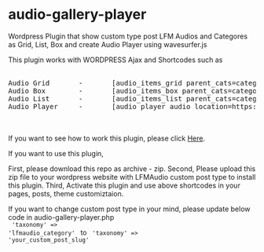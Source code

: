 # audio-gallery-player
Wordpress Plugin that show custom type post LFM Audios and Categores as Grid, List, Box and create Audio Player using wavesurfer.js

This plugin works with WORDPRESS Ajax and Shortcodes such as 
<br />
<br />
<pre>
Audio Grid       -       [audio_items_grid parent_cats=category1_slug,category2_slug extra_layouts=category3_slug,category4_slug]
Audio Box        -       [audio_items_box parent_cats=category1_slug,category2_slug ]
Audio List       -       [audio_items_list parent_cats=category1_slug,category2_slug posts_per_page=8]
Audio Player     -       [audio_player audio_location=https://demo.music.com/demo.mp3]
</pre>
<br />
<br />                             
If you want to see how to work this plugin, please click <a href="https://dev.lfmaudio.com">Here</a>.

If you want to use this plugin, 
<br />

First, please download this repo as archive - zip.
Second, Please upload this zip file to your wordpress website with LFMAudio custom post  type to install this plugin.
Third, Activate this plugin and use above shortcodes in your pages, posts, theme customiztaion.
<br />

If you want to change custom post type in your mind, please update below code in audio-gallery-player.php
<br />
<code>
    'taxonomy'      => 'lfmaudio_category'
</code>
to
<code>
    'taxonomy'      => 'your_custom_post_slug'
</code>